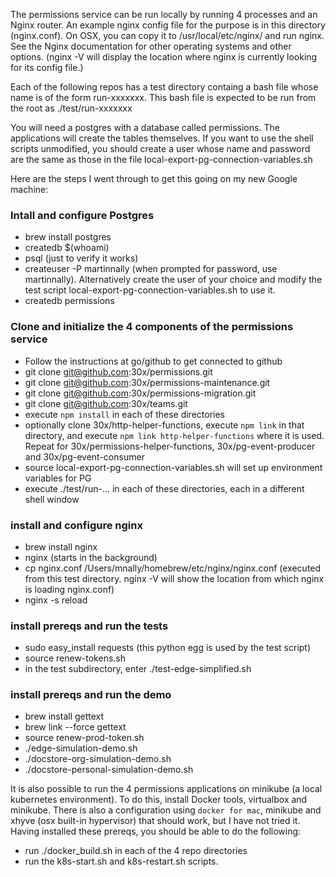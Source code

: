 The permissions service can be run locally by running 4 processes and an Nginx router. An example nginx config file for the purpose is in this directory (nginx.conf).
On OSX, you can copy it to /usr/local/etc/nginx/ and run nginx. See the Nginx documentation for other operating systems and other options.
(nginx -V will display the location where nginx is currently looking for its config file.)

Each of the following repos has a test directory containg a bash file whose name is of the form run-xxxxxxx. This bash file is expected to be run from the root as ./test/run-xxxxxxx

You will need a postgres with a database called permissions. The applications will create the tables themselves. If you want to use the shell scripts unmodified, you should create
a user whose name and password are the same as those in the file local-export-pg-connection-variables.sh

Here are the steps I went through to get this going on my new Google machine:

### Intall and configure Postgres
* brew install postgres
* createdb $(whoami)
* psql (just to verify it works)
* createuser -P martinnally (when prompted for password, use martinnally). Alternatively create the user of your choice and modify the test script local-export-pg-connection-variables.sh to use it. 
* createdb permissions

### Clone and initialize the 4 components of the permissions service
* Follow the instructions at go/github to get connected to github
* git clone git@github.com:30x/permissions.git
* git clone git@github.com:30x/permissions-maintenance.git
* git clone git@github.com:30x/permissions-migration.git
* git clone git@github.com:30x/teams.git
* execute `npm install` in each of these directories
* optionally clone 30x/http-helper-functions, execute `npm link` in that directory, and execute `npm link http-helper-functions` where it is used. Repeat for 30x/permissions-helper-functions, 30x/pg-event-producer and 30x/pg-event-consumer 
* source local-export-pg-connection-variables.sh will set up environment variables for PG
* execute ./test/run-... in each of these directories, each in a different shell window

### install and configure nginx
* brew install nginx
* nginx (starts in the background)
* cp nginx.conf /Users/mnally/homebrew/etc/nginx/nginx.conf (executed from this test directory. nginx -V will show the location from which nginx is loading nginx.conf)
* nginx -s reload

### install prereqs and run the tests
* sudo easy_install requests (this python egg is used by the test script)
* source renew-tokens.sh
* in the test subdirectory, enter ./test-edge-simplified.sh

### install prereqs and run the demo
* brew install gettext
* brew link --force gettext
* source renew-prod-token.sh
* ./edge-simulation-demo.sh
* ./docstore-org-simulation-demo.sh
* ./docstore-personal-simulation-demo.sh

It is also possible to run the 4 permissions applications on minikube (a local kubernetes environment).
To do this, install Docker tools, virtualbox and minikube. There is also a configuration using `docker for mac`, minikube and
xhyve (osx built-in hypervisor) that should work, but I have not tried it. Having installed these prereqs, you
should be able to do the following:
* run ./docker_build.sh in each of the 4 repo directories
* run the k8s-start.sh and k8s-restart.sh scripts.

